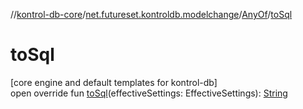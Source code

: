 //[kontrol-db-core](../../../index.md)/[net.futureset.kontroldb.modelchange](../index.md)/[AnyOf](index.md)/[toSql](to-sql.md)

# toSql

[core engine and default templates for kontrol-db]\
open override fun [toSql](to-sql.md)(effectiveSettings: EffectiveSettings): [String](https://kotlinlang.org/api/latest/jvm/stdlib/kotlin/-string/index.html)
